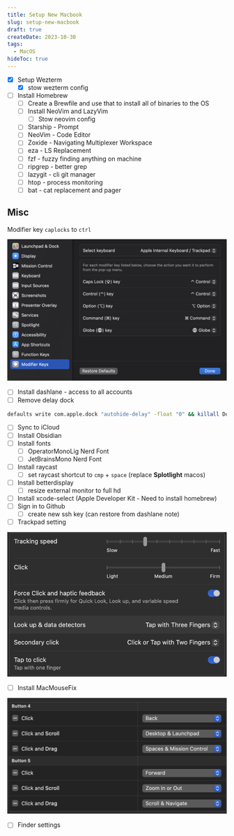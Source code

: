 ```yaml
---
title: Setup New Macbook
slug: setup-new-macbook
draft: true
createDate: 2023-10-30
tags:
  - MacOS
hideToc: true
---
```


- [x] Setup Wezterm
  - [x] stow wezterm config
- [ ] Install Homebrew
  - [ ] Create a Brewfile and use that to install all of binaries to the OS
  - [ ] Install NeoVim and LazyVim
    - [ ] Stow neovim config
  - [ ] Starship - Prompt
  - [ ] NeoVim - Code Editor
  - [ ] Zoxide - Navigating Multiplexer Workspace
  - [ ] eza - LS Replacement
  - [ ] fzf - fuzzy finding anything on machine
  - [ ] ripgrep - better grep
  - [ ] lazygit - cli git manager
  - [ ] htop - process monitoring
  - [ ] bat - cat replacement and pager

## Misc

Modifier key `caplocks` to `ctrl`

![Modifier Key](../00-Attachments/ModifierKey.png)

- [ ] Install dashlane - access to all accounts
- [ ] Remove delay dock

```bash
defaults write com.apple.dock "autohide-delay" -float "0" && killall Dock
```

- [ ] Sync to iCloud
- [ ] Install Obsidian
- [ ] Install fonts
  - [ ] OperatorMonoLig Nerd Font
  - [ ] JetBrainsMono Nerd Font
- [ ] Install raycast
  - [ ] set raycast shortcut to `cmp` + `space` (replace **Splotlight** macos)
- [ ] Install betterdisplay
  - [ ] resize external monitor to full hd
- [ ] Install xcode-select (Apple Developer Kit - Need to install homebrew)
- [ ] Sign in to Github
  - [ ] create new ssh key (can restore from dashlane note)
- [ ] Trackpad setting

![Trackpad Setting](../00-Attachments/TrackpadSetting.png)

- [ ] Install MacMouseFix

![MacMouseFix](../00-Attachments/MacMouseFix.png)

- [ ] Finder settings

